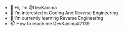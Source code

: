 - 👋 Hi, I’m @DevKanima
- 👀 I’m interested in Coding And Reverse Engineering
- 🌱 I’m currently learning Reverse Engineering
- 📫 How to reach me DevKanima#7139

<!---
DevKanima/DevKanima is a ✨ special ✨ repository because its `README.md` (this file) appears on your GitHub profile.
You can click the Preview link to take a look at your changes.
--->
